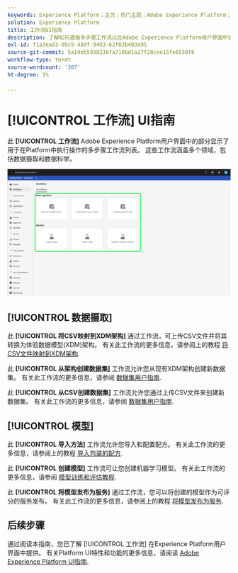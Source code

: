 ```yaml
---
keywords: Experience Platform；主页；热门主题；Adobe Experience Platform；用户指南；ui指南；工作流ui指南；工作流；工作流用户指南；
solution: Experience Platform
title: 工作流UI指南
description: 了解如何遵循多步骤工作流以在Adobe Experience Platform用户界面中执行常见操作。
exl-id: f1a3ea83-09c9-48df-9493-62f03b403a95
source-git-commit: 5a14eb5938236fa7186d1a27f28cee15fe6558f6
workflow-type: tm+mt
source-wordcount: '307'
ht-degree: 1%

---
```


# [!UICONTROL 工作流] UI指南

此 **[!UICONTROL 工作流]** Adobe Experience Platform用户界面中的部分显示了用于在Platform中执行操作的多步骤工作流列表。 这些工作流涵盖多个领域，包括数据摄取和数据科学。

![工作流](./images/workflows/workflows.png)

## [!UICONTROL 数据摄取]

此 **[!UICONTROL 将CSV映射到XDM架构]** 通过工作流，可上传CSV文件并将其转换为体验数据模型(XDM)架构。 有关此工作流的更多信息，请参阅上的教程 [将CSV文件映射到XDM架构](../ingestion/tutorials/map-csv/overview.md).

此 **[!UICONTROL 从架构创建数据集]** 工作流允许您从现有XDM架构创建新数据集。 有关此工作流的更多信息，请参阅 [数据集用户指南](../catalog/datasets/user-guide.md#schema).

此 **[!UICONTROL 从CSV创建数据集]** 工作流允许您通过上传CSV文件来创建新数据集。 有关此工作流的更多信息，请参阅 [数据集用户指南](../catalog/datasets/user-guide.md#csv).

## [!UICONTROL 模型]

此 **[!UICONTROL 导入方法]** 工作流允许您导入和配置配方。 有关此工作流的更多信息，请参阅上的教程 [导入包装的配方](../data-science-workspace/models-recipes/import-packaged-recipe-ui.md).

此 **[!UICONTROL 创建模型]** 工作流可让您创建机器学习模型。 有关此工作流的更多信息，请参阅 [模型训练和评估教程](../data-science-workspace/models-recipes/train-evaluate-model-ui.md).

此 **[!UICONTROL 将模型发布为服务]** 通过工作流，您可以将创建的模型作为可评分的服务发布。 有关此工作流的更多信息，请参阅上的教程 [将模型发布为服务](../data-science-workspace/models-recipes/publish-model-service-ui.md).

## 后续步骤

通过阅读本指南，您已了解 [!UICONTROL 工作流] 在Experience Platform用户界面中提供。 有关Platform UI特性和功能的更多信息，请阅读 [Adobe Experience Platform UI指南](ui-guide.md).
